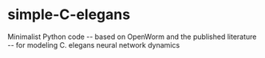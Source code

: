 simple-C-elegans
================

Minimalist Python code -- based on OpenWorm and the published literature -- for modeling C. elegans neural network dynamics
